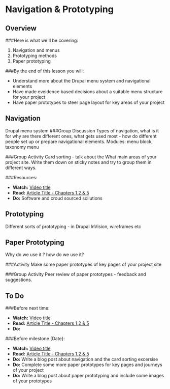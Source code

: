 Navigation & Prototyping
========================

Overview
--------
###Here is what we'll be covering:

1. Navigation and menus
2. Prototyping methods
3. Paper prototyping

###By the end of this lesson you will:
* Understand more about the Drupal menu system and navigational elements
* Have made eveidence based decisions about a suitable menu structure for your project
* Have paper prototypes to steer page layout for key areas of your project


Navigation
----------
Drupal menu system
###Group Discussion
Types of navigation, what is it for why are there different ones, what gets used most - how do different people set up or prepare navigational elements.
Modules:  menu block, taxonomy menu

###Group Activity
Card sorting - talk about the What main areas of your project site. Write them down on sticky notes and try to group them in different ways.

###Resources:
* __Watch:__ [Video title](#)
* __Read:__ [Article Title - Chapters 1,2 & 5](#)
* __Do:__ 
Software and croud sourced sollutions

Prototyping
-----------

Different sorts of prototyping - in Drupal InVision, wireframes etc

Paper Prototyping
-----------------
Why do we use it ? how do we use it?

###Activity
Make some paper prototypes of key pages of your project site

###Group Activity
Peer review of paper prototypes - feedback and suggestions.

To Do
-----
###Before next time:
* __Watch:__ [Video title](#)
* __Read:__ [Article Title - Chapters 1,2 & 5](#)
* __Do:__ 

###Before milestone [Date}:
* __Watch:__ [Video title](#)
* __Read:__ [Article Title - Chapters 1,2 & 5](#)
* __Do:__ Write a blog post about navigation and the card sorting excersise
* __Do:__ Complete some more paper prototypes for key pages and journeys of your project
* __Do:__ Write a blog post about paper prototyping and include some images of your prototypes

